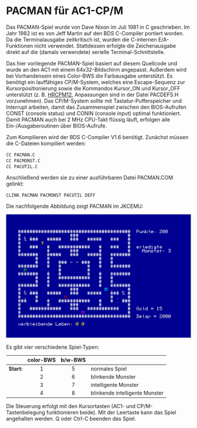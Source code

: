 # PACMAN für AC1-CP/M
Das PACMAN-Spiel wurde von Dave Nixon im Juli 1981 in C geschrieben.
Im Jahr 1982 ist es von Jeff Martin auf den BDS C-Compiler
portiert worden.
Da die Terminalausgabe zeitkritisch ist, wurden die C-internen E/A-Funktionen
nicht verwendet. Stattdessen erfolgte die Zeichenausgabe direkt auf die
(damals verwendete) serielle Terminal-Schnittstelle.

Das hier vorliegende PACMAN-Spiel basiert auf diesem Quellcode und wurde
an den AC1 mit einem 64x32-Bildschirm angepasst.
Außerdem wird bei Vorhandensein eines Color-BWS die Farbausgabe unterstützt.
Es benötigt ein lauffähiges CP/M-System, welches eine Escape-Sequenz zur
Kursorpositionierung sowie die Kommandos Kursor_ON und Kursor_OFF unterstützt
(z. B. [HRCPM12](https://github.com/friedertonn/HRCPM12), Anpassungen sind in 
der Datei PACDEFS.H vorzunehmen).
Das CP/M-System sollte mit Tastatur-Pufferspeicher und Interrupt arbeiten,
damit das Zusammenspiel zwischen den BIOS-Aufrufen CONST (console status)
und CONIN (console input) optimal funktioniert.
Damit PACMAN auch bei 2 MHz CPU-Takt flüssig läuft, erfolgen alle 
Ein-/Ausgaberoutinen über BIOS-Aufrufe. 

Zum Kompilieren wird der BDS C-Compiler V1.6 benötigt.
Zunächst müssen die C-Dateien kompiliert werden:
```
CC PACMAN.C
CC PACMONST.C
CC PACUTIL.C
```

Anschließend werden sie zu einer ausführbaren Datei PACMAN.COM gelinkt:
```
CLINK PACMAN PACMONST PACUTIL DEFF
```

Die nachfolgende Abbildung zeigt PACMAN im JKCEMU:

![PACMAN im JKCEMU](https://github.com/friedertonn/PACMAN/blob/main/Fotos/PACMAN.png?raw=true)

Es gibt vier verschiedene Spiel-Typen:

|            | color-BWS | b/w-BWS |                                |
|------------|:---------:|:-------:|--------------------------------|
| **Start:** | 1         | 5       | normales Spiel                 |
|            | 2         | 6       | blinkende Monster              |
|            | 3         | 7       | intelligente Monster           |
|            | 4         | 8       | blinkende intelligente Monster |

Die Steuerung erfolgt mit den Kursortasten (AC1- und CP/M-Tastenbelegung funktionieren beide).
Mit der Leertaste kann das Spiel angehalten werden. Q oder Ctrl-C beenden das Spiel. 
